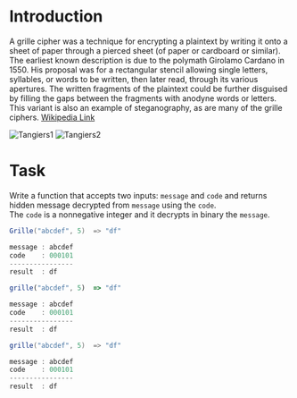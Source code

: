 # Introduction 

A grille cipher was a technique for encrypting a plaintext by writing it onto a sheet of paper through a pierced sheet (of paper or cardboard or similar). The earliest known description is due to the polymath Girolamo Cardano in 1550. His proposal was for a rectangular stencil allowing single letters, syllables, or words to be written, then later read, through its various apertures. The written fragments of the plaintext could be further disguised by filling the gaps between the fragments with anodyne words or letters. This variant is also an example of steganography, as are many of the grille ciphers. 
<a href="https://en.wikipedia.org/wiki/Grille_(cryptography)">Wikipedia Link</a> 

![Tangiers1](https://upload.wikimedia.org/wikipedia/commons/8/8a/Tangiers1.png)
![Tangiers2](https://upload.wikimedia.org/wikipedia/commons/b/b9/Tangiers2.png)

# Task

Write a function that accepts two inputs: `message` and `code` and returns hidden message decrypted from `message` using the `code`.   
The `code` is a nonnegative integer and it decrypts in binary the `message`. 


```csharp
Grille("abcdef", 5)  => "df"

message : abcdef
code    : 000101
----------------
result  : df

```
```javascript
grille("abcdef", 5)  => "df"

message : abcdef
code    : 000101
----------------
result  : df

```
```java
grille("abcdef", 5)  => "df"

message : abcdef
code    : 000101
----------------
result  : df

```




